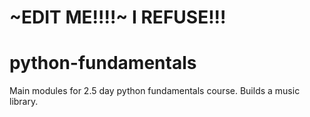 # ~EDIT ME!!!!~ I REFUSE!!!

# python-fundamentals

Main modules for 2.5 day python fundamentals course. Builds a music library.
